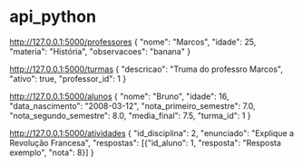 # api_python

http://127.0.0.1:5000/professores
{
    "nome": "Marcos",
    "idade": 25,
    "materia": "História",
    "observacoes": "banana"
}


http://127.0.0.1:5000/turmas
{
    "descricao": "Truma do professro Marcos",
    "ativo": true,
    "professor_id": 1
}   


http://127.0.0.1:5000/alunos
{
    "nome": "Bruno",
    "idade": 16,
    "data_nascimento": "2008-03-12",
    "nota_primeiro_semestre": 7.0,
    "nota_segundo_semestre": 8.0,
    "media_final": 7.5,
    "turma_id": 1
}


http://127.0.0.1:5000/atividades
{
    "id_disciplina": 2,
    "enunciado": "Explique a Revolução Francesa",
    "respostas": [{"id_aluno": 1, "resposta": "Resposta exemplo", "nota": 8}]
}
